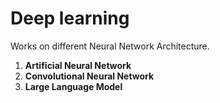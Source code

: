 # Deep learning

Works on different Neural Network Architecture.

1. **Artificial Neural Network**
2. **Convolutional Neural Network**
3. **Large Language Model**
